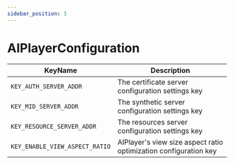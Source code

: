 ```yaml
---
sidebar_position: 3
---
```


# AIPlayerConfiguration

| KeyName                     | Description                           |
| ------------------------ | ------------------------------------- |
| `KEY_AUTH_SERVER_ADDR` | The certificate server configuration settings key |
| `KEY_MID_SERVER_ADDR` | The synthetic server configuration settings key |
| `KEY_RESOURCE_SERVER_ADDR` | The resources server configuration settings key |
| `KEY_ENABLE_VIEW_ASPECT_RATIO` | AIPlayer's view size aspect ratio optimization configuration key |